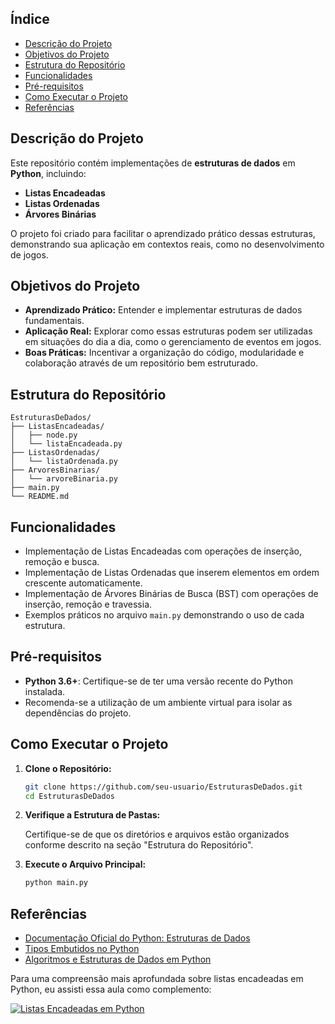 ## Índice

- [Descrição do Projeto](#descrição-do-projeto)
- [Objetivos do Projeto](#objetivos-do-projeto)
- [Estrutura do Repositório](#estrutura-do-repositório)
- [Funcionalidades](#funcionalidades)
- [Pré-requisitos](#pré-requisitos)
- [Como Executar o Projeto](#como-executar-o-projeto)
- [Referências](#Referências)

## Descrição do Projeto

Este repositório contém implementações de **estruturas de dados** em **Python**, incluindo:

- **Listas Encadeadas**
- **Listas Ordenadas**
- **Árvores Binárias**

O projeto foi criado para facilitar o aprendizado prático dessas estruturas, demonstrando sua aplicação em contextos reais, como no desenvolvimento de jogos.

## Objetivos do Projeto

- **Aprendizado Prático:** Entender e implementar estruturas de dados fundamentais.
- **Aplicação Real:** Explorar como essas estruturas podem ser utilizadas em situações do dia a dia, como o gerenciamento de eventos em jogos.
- **Boas Práticas:** Incentivar a organização do código, modularidade e colaboração através de um repositório bem estruturado.

## Estrutura do Repositório

```
EstruturasDeDados/
├── ListasEncadeadas/
│   ├── node.py
│   └── listaEncadeada.py
├── ListasOrdenadas/
│   └── listaOrdenada.py
├── ArvoresBinarias/
│   └── arvoreBinaria.py
├── main.py
└── README.md
```

## Funcionalidades

- Implementação de Listas Encadeadas com operações de inserção, remoção e busca.
- Implementação de Listas Ordenadas que inserem elementos em ordem crescente automaticamente.
- Implementação de Árvores Binárias de Busca (BST) com operações de inserção, remoção e travessia.
- Exemplos práticos no arquivo `main.py` demonstrando o uso de cada estrutura.

## Pré-requisitos

- **Python 3.6+**: Certifique-se de ter uma versão recente do Python instalada.
- Recomenda-se a utilização de um ambiente virtual para isolar as dependências do projeto.

## Como Executar o Projeto

1. **Clone o Repositório:**

   ```bash
   git clone https://github.com/seu-usuario/EstruturasDeDados.git
   cd EstruturasDeDados
   ```

2. **Verifique a Estrutura de Pastas:**

   Certifique-se de que os diretórios e arquivos estão organizados conforme descrito na seção "Estrutura do Repositório".

3. **Execute o Arquivo Principal:**

   ```bash
   python main.py
   ```

## Referências

- [Documentação Oficial do Python: Estruturas de Dados](https://docs.python.org/pt-br/3.13/tutorial/datastructures.html)
- [Tipos Embutidos no Python](https://docs.python.org/pt-br/3.13/library/stdtypes.html)
- [Algoritmos e Estruturas de Dados em Python](https://www.researchgate.net/publication/353192371_Algoritmos_e_Estruturas_de_Dados_em_Python)

Para uma compreensão mais aprofundada sobre listas encadeadas em Python, eu assisti essa aula como complemento:

[![Listas Encadeadas em Python](https://img.youtube.com/vi/8x54aNIR-vo/0.jpg)](https://www.youtube.com/watch?v=8x54aNIR-vo)